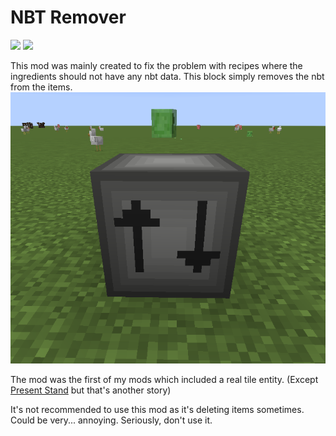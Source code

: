 # NBT Remover
[![](https://cf.way2muchnoise.eu/351135.svg?badge_style=flat)](https://www.curseforge.com/minecraft/mc-mods/nbt-remover)
[![](https://img.shields.io/github/issues-raw/MelanX/NBTRemover?style=flat-square)](https://github.com/MelanX/NBTRemover)

This mod was mainly created to fix the problem with recipes where the ingredients should not have any nbt data. This block
simply removes the nbt from the items.
![](../assets/projects/nbt-remover.png)

The mod was the first of my mods which included a real tile entity. (Except [Present Stand](../present-stand/index.md) 
but that's another story)

It's not recommended to use this mod as it's deleting items sometimes. Could be very... annoying. Seriously, don't use it.

